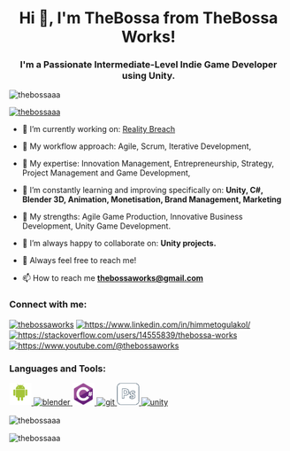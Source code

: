 <h1 align="center">Hi 👋, I'm TheBossa from TheBossa Works!</h1>
<h3 align="center">I'm a Passionate Intermediate-Level Indie Game Developer using Unity.</h3>

<p align="left"> <img src="https://komarev.com/ghpvc/?username=thebossaaa&label=Profile%20views&color=0e75b6&style=plastic" alt="thebossaaa" /> </p>

<p align="left"> <a href="https://github.com/ryo-ma/github-profile-trophy"><img src="https://github-profile-trophy.vercel.app/?username=thebossaaa" alt="thebossaaa" /></a> </p>

- 🔨 I’m currently working on: [Reality Breach](https://store.steampowered.com/app/3118910/Reality_Breach/)

- 🔄 My workflow approach: Agile, Scrum, Iterative Development,
  
- 📌 My expertise: Innovation Management, Entrepreneurship, Strategy, Project Management and Game Development, 

- 🌱 I’m constantly learning and improving specifically on: **Unity, C#, Blender 3D, Animation, Monetisation, Brand Management, Marketing**

- 🚀 My strengths: Agile Game Production, Innovative Business Development, Unity Game Development.

- 👯 I’m always happy to collaborate on: **Unity projects.**

- 💬 Always feel free to reach me!

- 📫 How to reach me **thebossaworks@gmail.com**

<h3 align="left">Connect with me:</h3>
<p align="left">
<a href="https://twitter.com/thebossaworks" target="blank"><img align="center" src="https://raw.githubusercontent.com/rahuldkjain/github-profile-readme-generator/master/src/images/icons/Social/twitter.svg" alt="thebossaworks" height="30" width="40" /></a>
<a href="https://linkedin.com/in/https://www.linkedin.com/in/himmetogulakol/" target="blank"><img align="center" src="https://raw.githubusercontent.com/rahuldkjain/github-profile-readme-generator/master/src/images/icons/Social/linked-in-alt.svg" alt="https://www.linkedin.com/in/himmetogulakol/" height="30" width="40" /></a>
<a href="https://stackoverflow.com/users/https://stackoverflow.com/users/14555839/thebossa-works" target="blank"><img align="center" src="https://raw.githubusercontent.com/rahuldkjain/github-profile-readme-generator/master/src/images/icons/Social/stack-overflow.svg" alt="https://stackoverflow.com/users/14555839/thebossa-works" height="30" width="40" /></a>
<a href="https://www.youtube.com/c/https://www.youtube.com/@thebossaworks" target="blank"><img align="center" src="https://raw.githubusercontent.com/rahuldkjain/github-profile-readme-generator/master/src/images/icons/Social/youtube.svg" alt="https://www.youtube.com/@thebossaworks" height="30" width="40" /></a>
</p>

<h3 align="left">Languages and Tools:</h3>
<p align="left"> <a href="https://developer.android.com" target="_blank" rel="noreferrer"> <img src="https://raw.githubusercontent.com/devicons/devicon/master/icons/android/android-original-wordmark.svg" alt="android" width="40" height="40"/> </a> <a href="https://www.blender.org/" target="_blank" rel="noreferrer"> <img src="https://download.blender.org/branding/community/blender_community_badge_white.svg" alt="blender" width="40" height="40"/> </a> <a href="https://www.w3schools.com/cs/" target="_blank" rel="noreferrer"> <img src="https://raw.githubusercontent.com/devicons/devicon/master/icons/csharp/csharp-original.svg" alt="csharp" width="40" height="40"/> </a> <a href="https://git-scm.com/" target="_blank" rel="noreferrer"> <img src="https://www.vectorlogo.zone/logos/git-scm/git-scm-icon.svg" alt="git" width="40" height="40"/> </a> <a href="https://www.photoshop.com/en" target="_blank" rel="noreferrer"> <img src="https://raw.githubusercontent.com/devicons/devicon/master/icons/photoshop/photoshop-line.svg" alt="photoshop" width="40" height="40"/> </a> <a href="https://unity.com/" target="_blank" rel="noreferrer"> <img src="https://www.vectorlogo.zone/logos/unity3d/unity3d-icon.svg" alt="unity" width="40" height="40"/> </a> </p>

<p><img align="center" src="https://github-readme-stats.vercel.app/api/top-langs?username=thebossaaa&show_icons=true&theme=dark&title_color=cc0000&text_color=ffffff&hide_border=true&locale=en&layout=compact" alt="thebossaaa" /></p>

<p><img align="center" src="https://github-readme-streak-stats.herokuapp.com/?user=thebossaaa&theme=dark" alt="thebossaaa" /></p>
